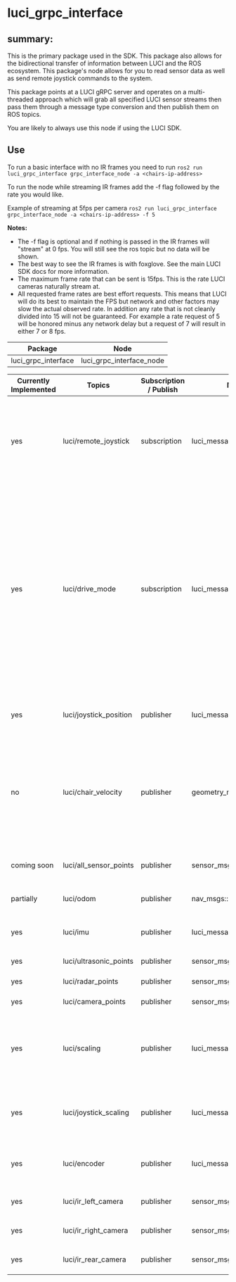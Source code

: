# luci_grpc_interface

## summary:

This is the primary package used in the SDK. This package also allows for the bidirectional transfer of information between LUCI and the ROS ecosystem. This package's node allows for you to read sensor data as well as send remote joystick commands to the system.

This package points at a LUCI gRPC server and operates on a multi-threaded approach which will grab all specified LUCI sensor streams then pass them through a message type conversion and then publish them on ROS topics.

You are likely to always use this node if using the LUCI SDK.

## Use

To run a basic interface with no IR frames you need to run `ros2 run luci_grpc_interface grpc_interface_node -a <chairs-ip-address>`

To run the node while streaming IR frames add the -f flag followed by the rate you would like.

Example of streaming at 5fps per camera `ros2 run luci_grpc_interface grpc_interface_node -a <chairs-ip-address> -f 5`

<b>Notes:</b>

- The -f flag is optional and if nothing is passed in the IR frames will "stream" at 0 fps. You will still see the ros topic but no data will be shown.
- The best way to see the IR frames is with foxglove. See the main LUCI SDK docs for more information.
- The maximum frame rate that can be sent is 15fps. This is the rate LUCI cameras naturally stream at.
- All requested frame rates are best effort requests. This means that LUCI will do its best to maintain the FPS but network and other factors may slow the actual observed rate. In addition any rate that is not cleanly divided into 15 will not be guaranteed.
  For example a rate request of 5 will be honored minus any network delay but a request of 7 will result in either 7 or 8 fps.

| Package             | Node                     |
| ------------------- | ------------------------ |
| luci_grpc_interface | luci_grpc_interface_node |

| Currently Implemented | Topics                 | Subscription / Publish | Message Type                      | Description                                                                                                                                                                                                        |
| --------------------- | ---------------------- | ---------------------- | --------------------------------- | ------------------------------------------------------------------------------------------------------------------------------------------------------------------------------------------------------------------ |
| yes                   | luci/remote_joystick   | subscription           | luci_messages::msg::LuciJoystick  | Remote joystick values used to drive the chair (FB: xxx, LR: xxx). Value Range: [-100, 100]                                                                                                                        |
| yes                   | luci/drive_mode        | subscription           | luci_messages::msg::LuciDriveMode | Mode of chair for drive controls (USER = user drives with joystick, ENGAGED = remote command drive the chair if user is holding joystick forward, AUTO = remote commands drive chair no matter what user is doing) |
| yes                   | luci/joystick_position | publisher              | luci_messages::msg::LuciJoystick  | Joystick values of the chair (FB:xxx, LR: xxx)                                                                                                                                                                     |
| no                    | luci/chair_velocity    | publisher              | geometry_msgs::msg::Twist         | Linear and angular velocity of the chair according to onboard AHRS **Note: “linear velocity” will be speed not velocity**                                                                                          |
| coming soon           | luci/all_sensor_points | publisher              | sensor_msgs::msg::PointCloud2     | Full pointcloud (All LUCI sensors)                                                                                                                                                                                 |
| partially             | luci/odom              | publisher              | nav_msgs::msg::Odometry           | AHRS odom reading                                                                                                                                                                                                  |
| yes                   | luci/imu               | publisher              | luci_messages::msg::LuciImu       | Raw IMU data from the LUCI system                                                                                                                                                                                  |
| yes                   | luci/ultrasonic_points | publisher              | sensor_msgs::msg::PointCloud2     | Ultrasonic pointcloud                                                                                                                                                                                              |
| yes                   | luci/radar_points      | publisher              | sensor_msgs::msg::PointCloud2     | Radar pointcloud                                                                                                                                                                                                   |
| yes                   | luci/camera_points     | publisher              | sensor_msgs::msg::PointCloud2     | Camera poincloud                                                                                                                                                                                                   |
| yes                   | luci/scaling           | publisher              | luci_messages::msg::LuciScaling   | Scaling percentage of each zone LUCI sees (100% => full ability to drive)                                                                                                                                          |
| yes                   | luci/joystick_scaling  | publisher              | luci_messages::msg::LuciJoystick  | Scaled Joystick values of the chair (FB:xxx, LR: xxx)                                                                                                                                                              |
| yes                   | luci/encoder           | publisher              | luci_messages::msg::LuciEncoders  | Raw Encoder data from the LUCI system                                                                                                                                                                              |
| yes                   | luci/ir_left_camera    | publisher              | sensor_msgs::msg::Image           | Left camera’s IR frame                                                                                                                                                                                             |
| yes                   | luci/ir_right_camera   | publisher              | sensor_msgs::msg::Image           | Right camera’s IR frame                                                                                                                                                                                            |
| yes                   | luci/ir_rear_camera    | publisher              | sensor_msgs::msg::Image           | Rear camera’s IR frame                                                                                                                                                                                             |
